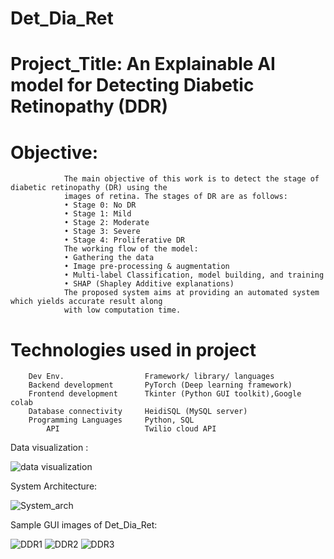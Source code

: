 # Det_Dia_Ret
# Project_Title: An Explainable AI model for Detecting Diabetic Retinopathy (DDR)
# Objective: 
                The main objective of this work is to detect the stage of diabetic retinopathy (DR) using the
                images of retina. The stages of DR are as follows:
                • Stage 0: No DR
                • Stage 1: Mild
                • Stage 2: Moderate
                • Stage 3: Severe
                • Stage 4: Proliferative DR
                The working flow of the model:
                • Gathering the data
                • Image pre-processing & augmentation
                • Multi-label Classification, model building, and training
                • SHAP (Shapley Additive explanations)
                The proposed system aims at providing an automated system which yields accurate result along
                with low computation time.
                
# Technologies used in project

        Dev Env.	              Framework/ library/ languages
        Backend development	      PyTorch (Deep learning framework)
        Frontend development	  Tkinter (Python GUI toolkit),Google colab
        Database connectivity	  HeidiSQL (MySQL server)
        Programming Languages	  Python, SQL
            API	                  Twilio cloud API


Data visualization :


![data visualization](https://user-images.githubusercontent.com/91202471/178436331-fd2f3472-0115-4a77-a976-91ece8b6ec13.png)


System Architecture:

![System_arch](https://user-images.githubusercontent.com/91202471/178436164-f54d8088-dabe-4438-8011-e91c66e2d4ef.png)



Sample GUI images of Det_Dia_Ret:


![DDR1](https://user-images.githubusercontent.com/91202471/178436989-efeb47ce-b8c3-4b55-9d55-1627594de367.png)
![DDR2](https://user-images.githubusercontent.com/91202471/178437014-b6d23b9f-3832-47f1-be05-45c0180579a7.png)
![DDR3](https://user-images.githubusercontent.com/91202471/178437072-936f9b6c-af29-4132-ae78-81edc74f50e4.png)




